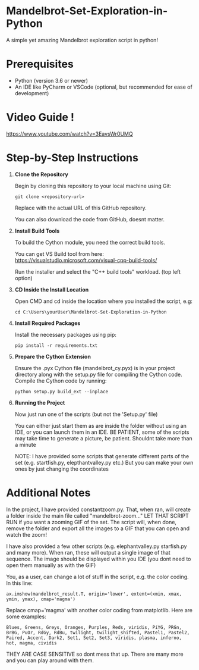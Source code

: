 # Mandelbrot-Set-Exploration-in-Python
A simple yet amazing Mandelbrot exploration script in python!

# Prerequisites
- Python (version 3.6 or newer)
- An IDE like PyCharm or VSCode (optional, but recommended for ease of development)

# Video Guide !
https://www.youtube.com/watch?v=3EavsWr0UMQ

# Step-by-Step Instructions

1. **Clone the Repository**

   Begin by cloning this repository to your local machine using Git:
   ```
   git clone <repository-url>
   ```
   Replace <repository-url> with the actual URL of this GitHub repository.

   You can also download the code from GitHub, doesnt matter.

2. **Install Build Tools**

   To build the Cython module, you need the correct build tools.

   You can get VS Build tool from here: https://visualstudio.microsoft.com/visual-cpp-build-tools/

   Run the installer and select the "C++ build tools" workload. (top left option)

3. **CD Inside the Install Location**
   
   Open CMD and cd inside the location where you installed the script, e.g:
   ```
   cd C:\Users\yourUser\Mandelbrot-Set-Exploration-in-Python
   ```

4. **Install Required Packages**

   Install the necessary packages using pip:
   ```
   pip install -r requirements.txt
   ```

5. **Prepare the Cython Extension**

   Ensure the .pyx Cython file (mandelbrot_cy.pyx) is in your project directory along with the setup.py file for compiling the Cython code.
   Compile the Cython code by running:
   ```
   python setup.py build_ext --inplace
   ```

6. **Running the Project**

   Now just run one of the scripts (but not the 'Setup.py' file)

   You can either just start them as are inside the folder without using an IDE, or you can launch them in an IDE. BE PATIENT, some of the scripts may take time to generate a picture, be patient. Shouldnt take more than a minute

   NOTE: I have provided some scripts that generate different parts of the set (e.g. startfish.py, elepthantvalley.py etc.) But you can make your own ones by just changing the coordinates

# Additional Notes
In the project, I have provided constantzoom.py. That, when ran, will create a folder inside the main file called "mandelbrot-zoom..." LET THAT SCRIPT RUN if you want a zooming GIF of the set. The script will, when done, remove the folder and export all the images to a GIF that you can open and watch the zoom!

I have also provided a few other scripts (e.g. elephantvalley.py starfish.py and many more). When ran, these will output a single image of that sequence. The image should be displayed within you IDE (you dont need to open them manually as with the GIF)

You, as a user, can change a lot of stuff in the script, e.g. the color coding. In this line:
```
ax.imshow(mandelbrot_result.T, origin='lower', extent=(xmin, xmax, ymin, ymax), cmap='magma')
```
Replace cmap='magma' with another color coding from matplotlib. Here are some examples:
```
Blues, Greens, Greys, Oranges, Purples, Reds, viridis, PiYG, PRGn, BrBG, PuOr, RdGy, RdBu, twilight, twilight_shifted, Pastel1, Pastel2, Paired, Accent, Dark2, Set1, Set2, Set3, viridis, plasma, inferno, hot, magma, cividis
```
THEY ARE CASE SENSITIVE so dont mess that up. There are many more and you can play around with them.
